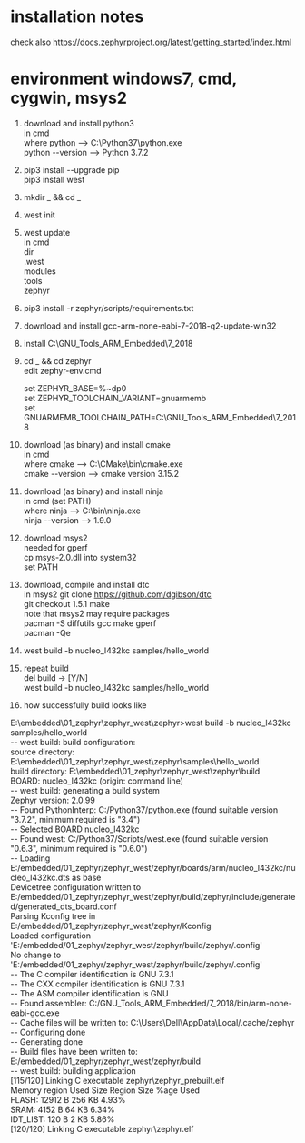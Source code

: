 # installation notes  
  check also https://docs.zephyrproject.org/latest/getting_started/index.html  
  
# environment windows7, cmd, cygwin, msys2  
  
1) download and install python3  
   in cmd  
   where python --> C:\Python37\python.exe  
   python --version --> Python 3.7.2
   
2) pip3 install --upgrade pip  
   pip3 install west  
  
3) mkdir _  && cd _
  
4) west init  
  
5) west update  
   in cmd  
   dir  
   .west  
   modules  
   tools  
   zephyr  
  
6) pip3 install -r zephyr/scripts/requirements.txt  
  
7) download and install gcc-arm-none-eabi-7-2018-q2-update-win32  
  
8) install C:\GNU_Tools_ARM_Embedded\7_2018  
  
9) cd _ && cd zephyr  
   edit zephyr-env.cmd  
  
   set ZEPHYR_BASE=%~dp0  
   set ZEPHYR_TOOLCHAIN_VARIANT=gnuarmemb  
   set GNUARMEMB_TOOLCHAIN_PATH=C:\\GNU_Tools_ARM_Embedded\\7_2018  
  
10) download (as binary) and install cmake  
   in cmd  
   where cmake --> C:\CMake\bin\cmake.exe  
   cmake --version --> cmake version 3.15.2  
  
11) download (as binary) and install ninja  
   in cmd (set PATH)  
   where ninja --> C:\bin\ninja.exe  
   ninja --version --> 1.9.0  
  
12) download msys2  
    needed for gperf  
    cp msys-2.0.dll into system32  
    set PATH  
  
12) download, compile and install dtc  
    in msys2
    git clone https://github.com/dgibson/dtc  
    git checkout 1.5.1
    make  
    note that msys2 may require packages  
    pacman -S diffutils gcc make gperf  
    pacman -Qe  
  
13) west build -b nucleo_l432kc samples/hello_world  
  
14) repeat build  
   del build -> [Y/N]  
   west build -b nucleo_l432kc samples/hello_world  
  
15) how successfully build looks like  
  
E:\embedded\01_zephyr\zephyr_west\zephyr>west build -b nucleo_l432kc samples/hello_world  
-- west build: build configuration:  
       source directory: E:\embedded\01_zephyr\zephyr_west\zephyr\samples\hello_world  
       build directory: E:\embedded\01_zephyr\zephyr_west\zephyr\build  
       BOARD: nucleo_l432kc (origin: command line)  
-- west build: generating a build system  
Zephyr version: 2.0.99  
-- Found PythonInterp: C:/Python37/python.exe (found suitable version "3.7.2", minimum required is "3.4")  
-- Selected BOARD nucleo_l432kc  
-- Found west: C:/Python37/Scripts/west.exe (found suitable version "0.6.3", minimum required is "0.6.0")  
-- Loading E:/embedded/01_zephyr/zephyr_west/zephyr/boards/arm/nucleo_l432kc/nucleo_l432kc.dts as base  
Devicetree configuration written to E:/embedded/01_zephyr/zephyr_west/zephyr/build/zephyr/include/generated/generated_dts_board.conf  
Parsing Kconfig tree in E:/embedded/01_zephyr/zephyr_west/zephyr/Kconfig  
Loaded configuration 'E:/embedded/01_zephyr/zephyr_west/zephyr/build/zephyr/.config'  
No change to 'E:/embedded/01_zephyr/zephyr_west/zephyr/build/zephyr/.config'  
-- The C compiler identification is GNU 7.3.1  
-- The CXX compiler identification is GNU 7.3.1  
-- The ASM compiler identification is GNU  
-- Found assembler: C:/GNU_Tools_ARM_Embedded/7_2018/bin/arm-none-eabi-gcc.exe  
-- Cache files will be written to: C:\Users\Dell\AppData\Local/.cache/zephyr  
-- Configuring done  
-- Generating done  
-- Build files have been written to: E:/embedded/01_zephyr/zephyr_west/zephyr/build  
-- west build: building application  
[115/120] Linking C executable zephyr\zephyr_prebuilt.elf  
Memory region         Used Size  Region Size  %age Used  
           FLASH:       12912 B       256 KB      4.93%  
            SRAM:        4152 B        64 KB      6.34%  
        IDT_LIST:         120 B         2 KB      5.86%  
[120/120] Linking C executable zephyr\zephyr.elf  
  

